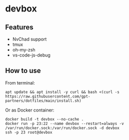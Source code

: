 # devbox

## Features

- NvChad support
- tmux
- oh-my-zsh
- vs-code-js-debug

## How to use

From terminal:

`apt update && apt install -y curl && bash <(curl -s https://raw.githubusercontent.com/gpt-partners/dotfiles/main/install.sh)`

Or as Docker container:

```
docker build -t devbox --no-cache .
docker run -p 23:22 --name devbox --restart=always -v /var/run/docker.sock:/var/run/docker.sock -d devbox
ssh -p 23 root@devbox
```
